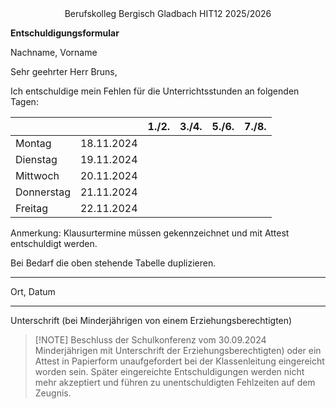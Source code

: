 
<div align="center">
Berufskolleg Bergisch Gladbach HIT12 2025/2026
</div>

**Entschuldigungsformular**

Nachname, Vorname

  
Sehr geehrter Herr Bruns,

Ich entschuldige mein Fehlen für die Unterrichtsstunden an folgenden Tagen:

|            |            | 1./2. | 3./4. | 5./6. | 7./8. |
| :--------- | :--------- | :---- | :---- | :---- | ----- |
| Montag     | 18.11.2024 |       |       |       |       |
| Dienstag   | 19.11.2024 |       |       |       |       |
| Mittwoch   | 20.11.2024 |       |       |       |       |
| Donnerstag | 21.11.2024 |       |       |       |       |
| Freitag    | 22.11.2024 |       |       |       |       |

Anmerkung: Klausurtermine müssen gekennzeichnet und mit Attest entschuldigt werden.

Bei Bedarf die oben stehende Tabelle duplizieren.


___
Ort, Datum

___
Unterschrift
(bei Minderjährigen von einem Erziehungsberechtigten)



> [!NOTE] Beschluss der Schulkonferenz vom 30.09.2024
> Minderjährigen mit Unterschrift der Erziehungsberechtigten) oder ein Attest in Papierform unaufgefordert bei der Klassenleitung eingereicht worden sein. Später eingereichte Entschuldigungen werden nicht mehr akzeptiert und führen zu unentschuldigten Fehlzeiten auf dem Zeugnis.
